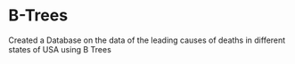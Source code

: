 # B-Trees
Created a Database on the data of the leading causes of deaths in different states of USA using B Trees
